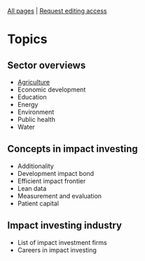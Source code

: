 <!-- TITLE: Welcome to ImpactWiki -->
<!-- SUBTITLE: A knowledgebase for impact investors, social entrepreneurs and evaluators -->

[All pages](http://impactwiki.org/all) | [Request editing access](http://impactwiki.org/request-edit-access)
# Topics

## Sector overviews
* [Agriculture](/agriculture)
* Economic development
* Education
* Energy
* Environment
* Public health
* Water
## Concepts in impact investing
* Additionality
* Development impact bond
* Efficient impact frontier
* Lean data
* Measurement and evaluation
* Patient capital
## Impact investing industry
* List of impact investment firms
* Careers in impact investing

